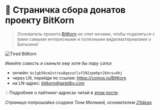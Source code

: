# 🍩 Страничка сбора донатов проекту BitKorn

> Основатель проекта [BitKorn](https://www.youtube.com/@BitKorn) не спит ночами, чтобы поделиться с вами самыми интересными и полезными видеоматериалами о Биткоине!

![Tired BitKorn](https://www.kindpng.com/picc/m/594-5948647_pepe-tired-coffee-apu-apustaja-tired-hd-png.png)

*Имейте совесть и скиньте ему хотя бы пару сатох*

* ончейн: `bc1qk59cm2vtreu8qezutlsf292zpmhpr2khrsv4hj`
* через LN, перейдя по ссылке: https://coinos.io/BitKorn
* на LN-адрес: *bitkorn@getalby.com*

💡 Подробнее о лайтнинг-адресах читай в [этом посте](https://t.me/bitcoin21ideas/2485).

*Страница-попрошайка создана Тони Молнией, основателем [21ideas](https://www.21ideas.org/)*
